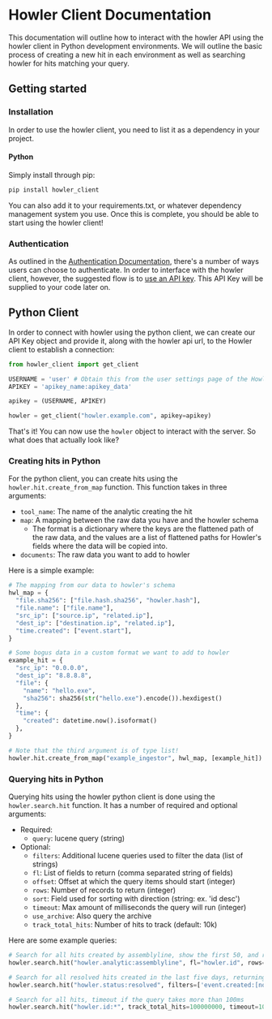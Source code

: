 <!-- docs/ingestion/client.md -->

# Howler Client Documentation

This documentation will outline how to interact with the howler API using the howler client in Python development environments. We will outline the basic process of creating a new hit in each environment as well as searching howler for hits matching your query.

## Getting started

### Installation

In order to use the howler client, you need to list it as a dependency in your project.

#### **Python**

Simply install through pip:

```bash
pip install howler_client
```

You can also add it to your requirements.txt, or whatever dependency management system you use. Once this is complete,
you should be able to start using the howler client!

### Authentication

As outlined in the [Authentication Documentation](/howler-docs/ingestion/authentication/), there's a number of ways users can choose to authenticate. In order to interface with the howler client, however, the suggested flow is to [use an API key](/howler-docs/ingestion/key_generation/). This API Key will be supplied to your code later on.

## Python Client

In order to connect with howler using the python client, we can create our API Key object and provide it, along with the howler api url, to the Howler client to establish a connection:

```python
from howler_client import get_client

USERNAME = 'user' # Obtain this from the user settings page of the Howler UI
APIKEY = 'apikey_name:apikey_data'

apikey = (USERNAME, APIKEY)

howler = get_client("howler.example.com", apikey=apikey)
```

That's it! You can now use the `howler` object to interact with the server. So what does that actually look like?

### Creating hits in Python

For the python client, you can create hits using the `howler.hit.create_from_map` function. This function takes in three arguments:

- `tool_name`: The name of the analytic creating the hit
- `map`: A mapping between the raw data you have and the howler schema
  - The format is a dictionary where the keys are the flattened path of the raw data, and the values are a list of flattened paths for Howler's fields where the data will be copied into.
- `documents`: The raw data you want to add to howler

Here is a simple example:

```python
# The mapping from our data to howler's schema
hwl_map = {
  "file.sha256": ["file.hash.sha256", "howler.hash"],
  "file.name": ["file.name"],
  "src_ip": ["source.ip", "related.ip"],
  "dest_ip": ["destination.ip", "related.ip"],
  "time.created": ["event.start"],
}

# Some bogus data in a custom format we want to add to howler
example_hit = {
  "src_ip": "0.0.0.0",
  "dest_ip": "8.8.8.8",
  "file": {
    "name": "hello.exe",
    "sha256": sha256(str("hello.exe").encode()).hexdigest()
  },
  "time": {
    "created": datetime.now().isoformat()
  },
}

# Note that the third argument is of type list!
howler.hit.create_from_map("example_ingestor", hwl_map, [example_hit])
```

### Querying hits in Python

Querying hits using the howler python client is done using the `howler.search.hit` function. It has a number of required and optional arguments:

- Required:
  - `query`: lucene query (string)
- Optional:
  - `filters`: Additional lucene queries used to filter the data (list of strings)
  - `fl`: List of fields to return (comma separated string of fields)
  - `offset`: Offset at which the query items should start (integer)
  - `rows`: Number of records to return (integer)
  - `sort`: Field used for sorting with direction (string: ex. 'id desc')
  - `timeout`: Max amount of milliseconds the query will run (integer)
  - `use_archive`: Also query the archive
  - `track_total_hits`: Number of hits to track (default: 10k)

Here are some example queries:

```python
# Search for all hits created by assemblyline, show the first 50, and return only their ids
howler.search.hit("howler.analytic:assemblyline", fl="howler.id", rows=50)

# Search for all resolved hits created in the last five days, returning their id and the analytic that created them. Show only ten, offset by 40
howler.search.hit("howler.status:resolved", filters=['event.created:[now-5d TO now]'] fl="howler.id,howler.analytic", rows=10, offset=40)

# Search for all hits, timeout if the query takes more than 100ms
howler.search.hit("howler.id:*", track_total_hits=100000000, timeout=100, use_archive=True)
```
